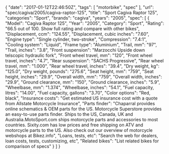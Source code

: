 {
    "date": "2017-01-12T22:46:50Z",
    "tags": [
        "motorbike",
        "spec"
    ],
    "url": "spec\/cagiva\/2005\/cagiva-raptor-125",
    "title": "Sport Cagiva Raptor 125",
    "categories": "Sport",
    "brands": "cagiva",
    "years": "2005",
    "spec": [
        {
            "Model": "Cagiva Raptor 125",
            "Year": "2005",
            "Category": "Sport",
            "Rating": "66.5 out of 100. Show full rating and compare with other bikes",
            "Displacement, ccm": "124.55",
            "Displacement, cubic inches": "7.60",
            "Engine type": "Single cylinder, two-stroke",
            "Compression": "7.4:1",
            "Cooling system": "Liquid",
            "Frame type": "Aluminium",
            "Trail, mm": "97",
            "Trail, inches": "3.8",
            "Front suspension": "Marzocchi Upside down telscopic hydraulic fork",
            "Front wheel travel, mm": "120",
            "Front wheel travel, inches": "4.7",
            "Rear suspension": "SACHS Progressive",
            "Rear wheel travel, mm": "1.000",
            "Rear wheel travel, inches": "39.4",
            "Dry weight, kg": "125.0",
            "Dry weight, pounds": "275.6",
            "Seat height, mm": "759",
            "Seat height, inches": "29.9",
            "Overall width, mm": "759",
            "Overall width, inches": "29.9",
            "Ground clearance, mm": "150",
            "Ground clearance, inches": "5.9",
            "Wheelbase, mm": "1.374",
            "Wheelbase, inches": "54.1",
            "Fuel capacity, litres": "14.00",
            "Fuel capacity, gallons": "3.70",
            "Color options": "Red, black",
            "Insurance costs": "Get estimated US insurance cost with a quote from Allstate Motorcycle Insurance",
            "Parts finder": "Chaparral provides online schematics & OEM parts for the US.   Motorcycle Superstore provides an easy-to-use parts finder. Ships to the US, Canada, UK and Australia.MotoSport.com ships motorcycle parts and accessories to most countries.    Sixity.com has low prices and free shipping on ATV and motorcycle parts to the US. Also check out our overview of motorcycle webshops at Bikez.info",
            "Loans, tests, etc": "Search the web for dealers, loan costs, tests, customizing, etc",
            "Related bikes": "List related bikes for comparison of specs"
        }
    ]
}